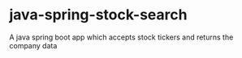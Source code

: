 # java-spring-stock-search
A java spring boot app which accepts stock tickers and returns the company data 
